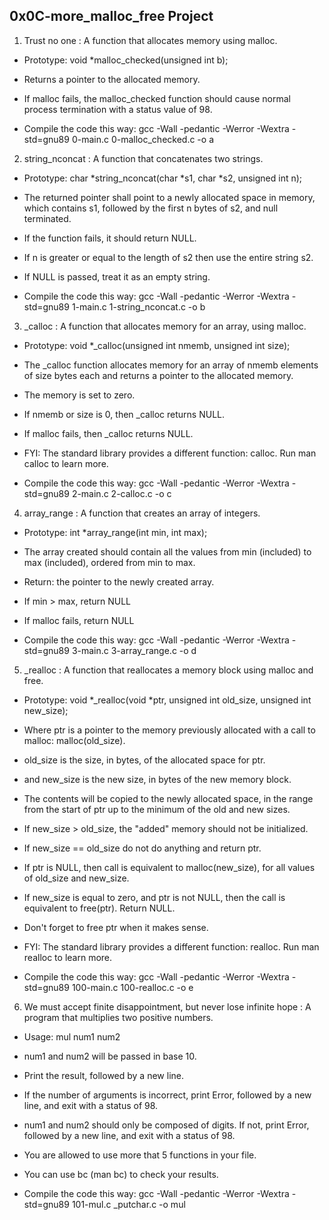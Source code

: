 ## 0x0C-more_malloc_free Project ##

1. Trust no one : A function that allocates memory using malloc.

- Prototype: void *malloc_checked(unsigned int b);

- Returns a pointer to the allocated memory.

- If malloc fails, the malloc_checked function should cause normal process termination with a status value of 98.

- Compile the code this way: gcc -Wall -pedantic -Werror -Wextra -std=gnu89 0-main.c 0-malloc_checked.c -o a


2. string_nconcat : A function that concatenates two strings.

- Prototype: char *string_nconcat(char *s1, char *s2, unsigned int n);

- The returned pointer shall point to a newly allocated space in memory, which contains s1, followed by the first n bytes of s2, and null terminated.

- If the function fails, it should return NULL.

- If n is greater or equal to the length of s2 then use the entire string s2.

- If NULL is passed, treat it as an empty string.

- Compile the code this way: gcc -Wall -pedantic -Werror -Wextra -std=gnu89 1-main.c 1-string_nconcat.c -o b


3. _calloc : A function that allocates memory for an array, using malloc.

- Prototype: void *_calloc(unsigned int nmemb, unsigned int size);

- The _calloc function allocates memory for an array of nmemb elements of size bytes each and returns a pointer to the allocated memory.

- The memory is set to zero.

- If nmemb or size is 0, then _calloc returns NULL.

- If malloc fails, then _calloc returns NULL.

- FYI: The standard library provides a different function: calloc. Run man calloc to learn more.

- Compile the code this way: gcc -Wall -pedantic -Werror -Wextra -std=gnu89 2-main.c 2-calloc.c -o c


4. array_range : A function that creates an array of integers.

- Prototype: int *array_range(int min, int max);

- The array created should contain all the values from min (included) to max (included), ordered from min to max.

- Return: the pointer to the newly created array.

- If min > max, return NULL

- If malloc fails, return NULL

- Compile the code this way: gcc -Wall -pedantic -Werror -Wextra -std=gnu89 3-main.c 3-array_range.c -o d


5. _realloc : A function that reallocates a memory block using malloc and free.

- Prototype: void *_realloc(void *ptr, unsigned int old_size, unsigned int new_size);

- Where ptr is a pointer to the memory previously allocated with a call to malloc: malloc(old_size).

- old_size is the size, in bytes, of the allocated space for ptr.

- and new_size is the new size, in bytes of the new memory block.

- The contents will be copied to the newly allocated space, in the range from the start of ptr up to the minimum of the old and new sizes.

- If new_size > old_size, the "added" memory should not be initialized.

- If new_size == old_size do not do anything and return ptr.

- If ptr is NULL, then call is equivalent to malloc(new_size), for all values of old_size and new_size.

- If new_size is equal to zero, and ptr is not NULL, then the call is equivalent to free(ptr). Return NULL.

- Don't forget to free ptr when it makes sense.

- FYI: The standard library provides a different function: realloc. Run man realloc to learn more.

- Compile the code this way: gcc -Wall -pedantic -Werror -Wextra -std=gnu89 100-main.c 100-realloc.c -o e

6. We must accept finite disappointment, but never lose infinite hope : A program that multiplies two positive numbers.

- Usage: mul num1 num2

- num1 and num2 will be passed in base 10.

- Print the result, followed by a new line.

- If the number of arguments is incorrect, print Error, followed by a new line, and exit with a status of 98.

- num1 and num2 should only be composed of digits. If not, print Error, followed by a new line, and exit with a status of 98.

- You are allowed to use more that 5 functions in your file.

- You can use bc (man bc) to check your results.

- Compile the code this way: gcc -Wall -pedantic -Werror -Wextra -std=gnu89 101-mul.c _putchar.c -o mul
